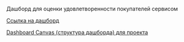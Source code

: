 Дашборд для оценки удовлетворенности покупателей сервисом 

[Ссылка на дашборд](https://datalens.yandex/ufdi07otl5u0g)

[Dashboard Canvas (структура дашборда) для проекта](https://drive.google.com/file/d/1V1ZgTN0E0e1K74TJ6i_JEFYAW13iFGJv/view?usp=sharing)

